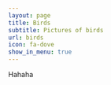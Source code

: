 ```yaml
---
layout: page
title: Birds
subtitle: Pictures of birds
url: birds
icon: fa-dove
show_in_menu: true
---
```


Hahaha